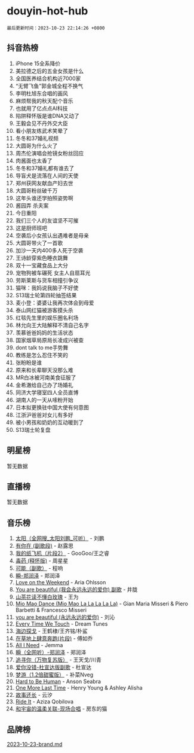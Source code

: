 # douyin-hot-hub

`最后更新时间：2023-10-23 22:14:26 +0800`

## 抖音热榜

1. iPhone 15全系降价
1. 美拉德之后的五金女孩是什么
1. 全国医养结合机构近7000家
1. “无臂飞鱼”郭金城全程不换气
1. 李明杜旭东合唱的画风
1. 麻烦帮我的秋天配个音乐
1. 也就用了亿点点AI科技
1. 陷阱释怀版是谁DNA又动了
1. 王毅会见不丹外交大臣
1. 看小朋友练武术笑晕了
1. 冬冬和37婚礼视频
1. 大圆哥为什么火了
1. 周杰伦演唱会抢镜女粉丝回应
1. 肉酱面也太香了
1. 冬冬和37婚礼都有谁去了
1. 导盲犬是流落在人间的天使
1. 郑州获网友献血产妇去世
1. 大圆哥粉丝破千万
1. 这年头谁还学拍照姿势啊
1. 酱园弄 杀夫案
1. 今日重阳
1. 我们三个人的友谊坚不可摧
1. 这是厨师班吧
1. 空袭后小女孩认出遇难者是母亲
1. 大圆哥带火了一首歌
1. 加沙一天内400多人死于空袭
1. 王诗龄穿紫色睡衣跳舞
1. 双十一宝藏食品上大分
1. 宠物狗被车碾死 女主人自扇耳光
1. 劳斯莱斯与货车相撞引争议
1. 猫咪：我妈说我脑子不好使
1. S13瑞士轮第四轮抽签结果
1. 麦小登：婆婆让我再次体会到母爱
1. 泰山网红猫被游客摸头杀
1. 红毯先生里的娱乐圈名利场
1. 林允向王大陆解释不清自己名字
1. 羡慕爸爸妈妈的生活状态
1. 国家烟草局原局长凌成兴被查
1. dont talk to me手势舞
1. 教练是怎么忍住不笑的
1. 张盼盼是谁
1. 原来和长辈聊天没那么难
1. MR白冰被河南美食征服了
1. 金希澈给自己办了场婚礼
1. 同济大学寝室四人全员直博
1. 湖南人的一天从嗦粉开始
1. 日本拟更换驻中国大使有何意图
1. 江浙沪爸爸对女儿有多好
1. 被小男孩和奶奶的互动暖到了
1. S13瑞士轮复盘

## 明星榜

暂无数据

## 直播榜

暂无数据

## 音乐榜

1. [太阳（全网搜_太阳刘鹏_可听）](https://sf3-cdn-tos.douyinstatic.com/obj/tos-cn-ve-2774/ogWbyIQnlBFImVbeDocRdCIYtBHlbJXgfZMvgz) - 刘鹏
1. [有你在 (副歌段)](https://sf6-cdn-tos.douyinstatic.com/obj/tos-cn-ve-2774/o8zImmNsI8B0yfAW5FKAB1oBhkMAlIrwsZEi1V) - 赵露思
1. [我的纸飞机（片段2）](https://sf3-cdn-tos.douyinstatic.com/obj/tos-cn-ve-2774/oM2ZrKcg2CD5AeRB2gkeXOFB1IxAGJdZPazYHf) - GooGoo/王之睿
1. [毒药 (释怀版)](https://sf3-cdn-tos.douyinstatic.com/obj/tos-cn-ve-2774/oYILMEAzspdZBIzy4frJNB8ZHPHWAhiwowd4Ad) - 周星星
1. [可能（副歌）](https://sf6-cdn-tos.douyinstatic.com/obj/tos-cn-ve-2774/cde1731888894259b333569393c2fb51) - 程响
1. [瞬-郑润泽](https://sf3-cdn-tos.douyinstatic.com/obj/tos-cn-ve-2774/oYXHIohzvbNAzBhHgyksWpRM4bfkDsBdBDAynw) - 郑润泽
1. [Love on the Weekend](https://sf3-cdn-tos.douyinstatic.com/obj/tos-cn-ve-2774/o4tVQen5ZtBZEMlD1CDIepBC2OigkU1KQkb1vd) - Aria Ohlsson
1. [You are beautiful (我会永远永远的爱你) 副歌](https://sf6-cdn-tos.douyinstatic.com/obj/tos-cn-ve-2774/o4NlnjbBAIAhg5wOCWzJoyMzkIqGxYsR7f3W4Q) - 井胧
1. [山茶花读不懂白玫瑰](https://sf6-cdn-tos.douyinstatic.com/obj/tos-cn-ve-2774/osfn8B7DktrRHEPJgPCfDbw7QDQEkwC16BxZg9) - 王为
1. [Mio Mao Dance (Mio Mao La La La La La)](https://sf6-cdn-tos.douyinstatic.com/obj/tos-cn-ve-2774/owhJZ1sWIABNvU3gOxlwztm0oAfMK58zHXT8GM) - Gian Maria Misseri & Piero Barbetti & Francesco Misseri
1. [you are beautiful (永远永远的爱你)](https://sf6-cdn-tos.douyinstatic.com/obj/tos-cn-ve-2774/7f5e088a940e42b487e76fd10d0ffcfd) - 刘沁
1. [Every Time We Touch](https://sf6-cdn-tos.douyinstatic.com/obj/tos-cn-ve-2774/ogN6lUKQeBBfEVhIOMikG1CcJjugxk1tztZyhP) - Dream Tunes
1. [海边探戈](https://sf3-cdn-tos.douyinstatic.com/obj/tos-cn-ve-2774/os9gE0VQCGqt6VQkZDyBBYvfSDY0QFe3vVmubn) - 王鹤棣/王齐铭/朴鲨
1. [在草地上肆意奔跑(片段)](https://sf3-cdn-tos.douyinstatic.com/obj/tos-cn-ve-2774/8831d494742f45dabdfa8adb8b817259) - 傅如乔
1. [All I Need](https://sf6-cdn-tos.douyinstatic.com/obj/tos-cn-ve-2774/e8b55ca1d1fa4f90a60c22b8ece170ac) - Jemma
1. [瞬（全网听）-郑润泽](https://sf6-cdn-tos.douyinstatic.com/obj/tos-cn-ve-2774/o4Vb9eJZClCZTnRQYy0BRSeHGrDtrkrQgIBvQt) - 郑润泽
1. [追寻你（万物复苏版）](https://sf6-cdn-tos.douyinstatic.com/obj/tos-cn-ve-2774/oYeAZJsbjIDit9APmBg8u6uDUQnHmoCf3gbo74) - 王天戈/川青
1. [爱你没错-杜宣达版副歌](https://sf3-cdn-tos.douyinstatic.com/obj/tos-cn-ve-2774/oUm8ctBZQfZQ4jUNWbseSYV0lZDsWn6LCODgCB) - 杜宣达
1. [梦游（1.2倍甜蜜版）](https://sf3-cdn-tos.douyinstatic.com/obj/tos-cn-ve-2774/o4gyAUm8hwufoEABmwVIiQtHsFuGzAEEWtNMzo) - 补菜Nveg
1. [Hard to Be Human](https://sf3-cdn-tos.douyinstatic.com/obj/tos-cn-ve-2774/oQItaej4rB1rBfnJUbKPlQOgDWvSUWRy814CZl) - Anson Seabra
1. [One More Last Time](https://sf6-cdn-tos.douyinstatic.com/obj/tos-cn-ve-2774/oAzTlo0LUAdCAIhjktsKWcLAEUKmZwGcOoB1fy) - Henry Young & Ashley Alisha
1. [故事还长](https://sf3-cdn-tos.douyinstatic.com/obj/tos-cn-ve-2774/30a26758c8594f0ab81ac675c33ee2c5) - 云汐
1. [Ride It](https://sf3-cdn-tos.douyinstatic.com/obj/tos-cn-ve-2774/oMZDIYec6eQynQyWBQnCM11DZzkgnBPtBpD4bi) - Aziza Qobilova
1. [和宇宙的温柔关联-现场合唱](https://sf3-cdn-tos.douyinstatic.com/obj/tos-cn-ve-2774/o0hONGDYQBgk0e5bqDeQOonVmncA6tC2nBwZLT) - 房东的猫

## 品牌榜

[2023-10-23-brand.md](2023-10-23-brand.md)
